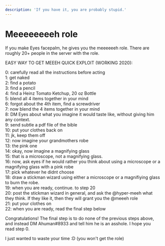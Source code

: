 ```yaml
---
description: 'If you have it, you are probably stupid.'
---
```


# Meeeeeeeeh role

If you make Eyes facepalm, he gives you the meeeeeeh role. There are roughly 20+ people in the server with the role.   
  
EASY WAY TO GET MEEEH QUICK EXPLOIT \(WORKING 2020\):  
  
0: carefully read all the instructions before acting   
1: get naked  
2: find a potato   
3: find a pencil  
4: find a Heinz Tomato Ketchup, 20 oz Bottle  
5: blend all 4 items together in your mind   
6: forgot about the 4th item, find a screwdriver  
7: now blend the 4 items together in your mind  
8: DM Eyes about what you imagine it would taste like, without giving him any context.   
9: send subtle a pdf file of the bible   
10: put your clothes back on   
11: jk, keep them off  
12: now imagine your grandmothers robe   
13: the pink one   
14: okay, now imagine a magnifying glass   
15: that is a microscope, not a magnifying glass.   
16: now, ask eyes if he would rather you think about using a microscope or a magnifying glass with a pink robe   
17: pick whatever he didnt choose   
18: draw a stickman wizard using either a microscope or a magnifiying glass to burn the robe.   
19: when you are ready, continue. to step 20  
20: post the stickman wizard in general, and ask the @hyper-meeh what they think. If they like it, then they will grant you the @meeeh role   
21: put your clothes on  
22: when you are ready, read the final step below   
  
  
  
  
Congratulations! The final step is to do none of the previous steps above, and instead DM Ahuman\#8933 and tell him he is an asshole. I hope you read step 0.   
  
I just wanted to waste your time :D \(you won't get the role\)

